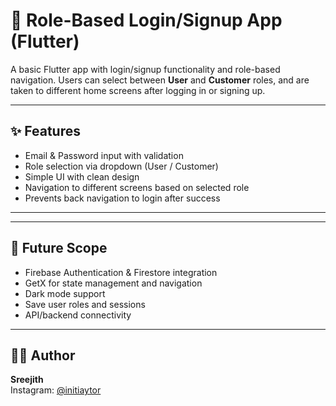 # 🔐 Role-Based Login/Signup App (Flutter)

A basic Flutter app with login/signup functionality and role-based navigation. Users can select between **User** and **Customer** roles, and are taken to different home screens after logging in or signing up.

---

## ✨ Features

- Email & Password input with validation
- Role selection via dropdown (User / Customer)
- Simple UI with clean design
- Navigation to different screens based on selected role
- Prevents back navigation to login after success

---

---

## 🔮 Future Scope

- Firebase Authentication & Firestore integration
- GetX for state management and navigation
- Dark mode support
- Save user roles and sessions
- API/backend connectivity

---

## 👨‍💻 Author

**Sreejith**  
Instagram: [@initiaytor](https://instagram.com/thesreejithc)


